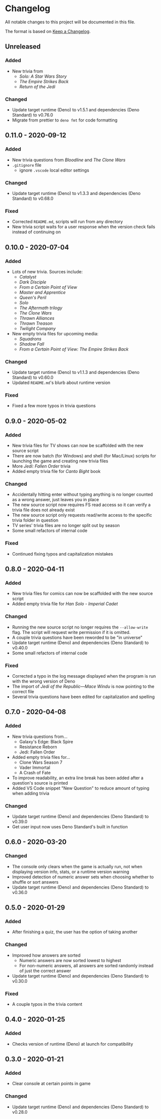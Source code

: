 # Changelog

All notable changes to this project will be documented in this file.

The format is based on [Keep a Changelog](https://keepachangelog.com/en/1.1.0/).

## Unreleased

### Added

- New trivia from
  - _Solo: A Star Wars Story_
  - _The Empire Strikes Back_
  - _Return of the Jedi_

### Changed

- Update target runtime (Deno) to v1.5.1 and dependencies (Deno Standard) to v0.76.0
- Migrate from prettier to `deno fmt` for code formatting

## 0.11.0 - 2020-09-12

### Added

- New trivia questions from _Bloodline_ and _The Clone Wars_
- `.gitignore` file
  - ignore `.vscode` local editor settings

### Changed

- Update target runtime (Deno) to v1.3.3 and dependencies (Deno Standard) to v0.68.0

### Fixed

- Corrected `README.md`, scripts will run from any directory
- New trivia script waits for a user response when the version check fails instead of continuing on

## 0.10.0 - 2020-07-04

### Added

- Lots of new trivia. Sources include:
  - _Catalyst_
  - _Dark Disciple_
  - _From a Certain Point of View_
  - _Master and Apprentice_
  - _Queen's Peril_
  - _Solo_
  - _The Aftermath trilogy_
  - _The Clone Wars_
  - _Thrawn Alliances_
  - _Thrawn Treason_
  - _Twilight Company_
- New empty trivia files for upcoming media:
  - _Squadrons_
  - _Shadow Fall_
  - _From a Certain Point of View: The Empire Strikes Back_

### Changed

- Update target runtime (Deno) to v1.1.3 and dependencies (Deno Standard) to v0.60.0
- Updated `README.md`'s blurb about runtime version

### Fixed

- Fixed a few more typos in trivia questions

## 0.9.0 - 2020-05-02

### Added

- New trivia files for TV shows can now be scaffolded with the new source script
- There are now batch (for Windows) and shell (for Mac/Linux) scripts for launching the game and creating new trivia files
- More _Jedi: Fallen Order_ trivia
- Added empty trivia file for _Canto Bight_ book

### Changed

- Accidentally hitting enter without typing anything is no longer counted as a wrong answer, just leaves you in place
- The new source script now requires FS read access so it can verify a trivia file does not already exist
- The new source script only requests read/write access to the specific trivia folder in question
- TV series' trivia files are no longer split out by season
- Some small refactors of internal code

### Fixed

- Continued fixing typos and capitalization mistakes

## 0.8.0 - 2020-04-11

### Added

- New trivia files for comics can now be scaffolded with the new source script
- Added empty trivia file for _Han Solo - Imperial Cadet_

### Changed

- Running the new source script no longer requires the `--allow-write` flag. The script will request write permission if it is omitted.
- A couple trivia questions have been reworded to be "in universe"
- Update target runtime (Deno) and dependencies (Deno Standard) to v0.40.0
- Some small refactors of internal code

### Fixed

- Corrected a typo in the log message displayed when the program is run with the wrong version of Deno
- The import of _Jedi of the Republic—Mace Windu_ is now pointing to the correct file
- Several trivia questions have been edited for capitalization and spelling

## 0.7.0 - 2020-04-08

### Added

- New trivia questions from...
  - Galaxy's Edge: Black Spire
  - Resistance Reborn
  - Jedi: Fallen Order
- Added empty trivia files for...
  - Clone Wars Season 7
  - Vader Immortal
  - A Crash of Fate
- To improve readability, an extra line break has been added after a question's source is printed
- Added VS Code snippet "New Question" to reduce amount of typing when adding trivia

### Changed

- Update target runtime (Deno) and dependencies (Deno Standard) to v0.39.0
- Get user input now uses Deno Standard's built in function

## 0.6.0 - 2020-03-20

### Changed

- The console only clears when the game is actually run, not when displaying version info, stats, or a runtime version warning
- Improved detection of numeric answer sets when choosing whether to shuffle or sort answers
- Update target runtime (Deno) and dependencies (Deno Standard) to v0.36.0

## 0.5.0 - 2020-01-29

### Added

- After finishing a quiz, the user has the option of taking another

### Changed

- Improved how answers are sorted
  - Numeric answers are now sorted lowest to highest
  - For non-numeric answers, all answers are sorted randomly instead of just the correct answer
- Update target runtime (Deno) and dependencies (Deno Standard) to v0.30.0

### Fixed

- A couple typos in the trivia content

## 0.4.0 - 2020-01-25

### Added

- Checks version of runtime (Deno) at launch for compatibility

## 0.3.0 - 2020-01-21

### Added

- Clear console at certain points in game

### Changed

- Update target runtime (Deno) and dependencies (Deno Standard) to v0.28.0
